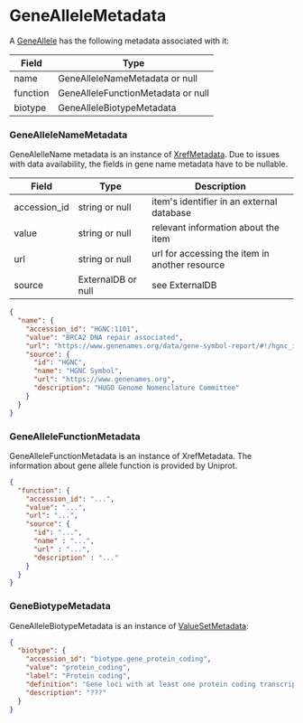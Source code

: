 # GeneAlleleMetadata

A [GeneAllele](./gene_allele.md) has the following metadata associated with it:

| Field          | Type                         |
|----------------|------------------------------|
| name           | GeneAlleleNameMetadata or null     |
| function       | GeneAlleleFunctionMetadata or null |
| biotype        | GeneAlleleBiotypeMetadata          |


### GeneAlleleNameMetadata
GeneAlelleName metadata is an instance of [XrefMetadata](./feature_metadata.md). Due to issues with data availability, the fields in gene name metadata have to be nullable.

| Field          | Type                 | Description                                   |
|----------------|----------------------|-----------------------------------------------|
| accession_id   | string or null       | item's identifier in an external database     |
| value          | string or null       | relevant information about the item           |
| url            | string or null       | url for accessing the item in another resource|
| source         | ExternalDB or null   | see ExternalDB                                |


```json
{
  "name": {
    "accession_id": "HGNC:1101",
    "value": "BRCA2 DNA repair associated",
    "url": "https://www.genenames.org/data/gene-symbol-report/#!/hgnc_id/HGNC:1101",
    "source": {
      "id": "HGNC",
      "name": "HGNC Symbol",
      "url": "https://www.genenames.org",
      "description": "HUGO Genome Nomenclature Committee"
    }
  }
}
```

### GeneAlleleFunctionMetadata
GeneAlleleFunctionMetadata is an instance of XrefMetadata. The information about gene allele function is provided by Uniprot.

```json
{
  "function": {
    "accession_id": "...",
    "value": "...",
    "url": "...",
    "source": {
      "id": "...",
      "name" : "...",
      "url" : "...",
      "description" : "..."
    }
  }
}
```

### GeneBiotypeMetadata
GeneAlleleBiotypeMetadata is an instance of [ValueSetMetadata](./feature_metadata.md):

```json
{
  "biotype": {
    "accession_id": "biotype.gene_protein_coding",
    "value": "protein_coding",
    "label": "Protein coding",
    "definition": "Gene loci with at least one protein coding transcript.",
    "description": "???"
  }
}
```
